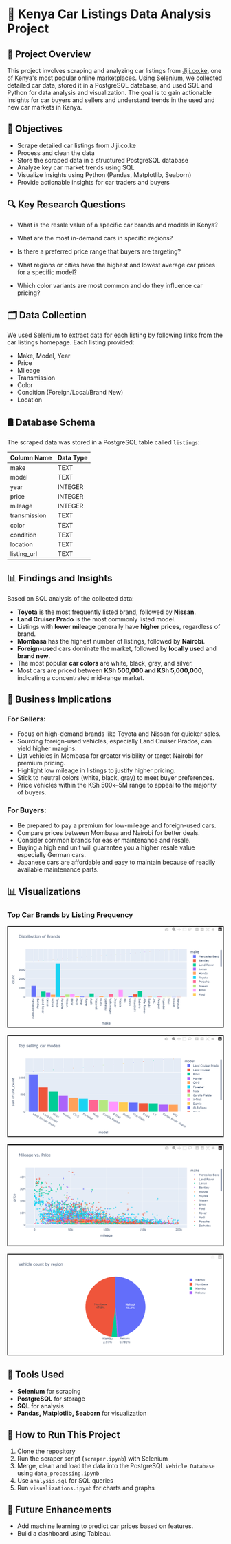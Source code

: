 # 🚗 Kenya Car Listings Data Analysis Project

## 📌 Project Overview

This project involves scraping and analyzing car listings from [Jiji.co.ke](https://jiji.co.ke/cars), one of Kenya's most popular online marketplaces. Using Selenium, we collected detailed car data, stored it in a PostgreSQL database, and used SQL and Python for data analysis and visualization. The goal is to gain actionable insights for car buyers and sellers and understand trends in the used and new car markets in Kenya.

## 🎯 Objectives

* Scrape detailed car listings from Jiji.co.ke
* Process and clean the data
* Store the scraped data in a structured PostgreSQL database
* Analyze key car market trends using SQL
* Visualize insights using Python (Pandas, Matplotlib, Seaborn)
* Provide actionable insights for car traders and buyers

## 🔍 Key Research Questions

* What is the resale value of a specific car brands and models in Kenya?

* What are the most in-demand cars in specific regions?

* Is there a preferred price range that buyers are targeting?

* What regions or cities have the highest and lowest average car prices for a specific model?

* Which color variants are most common and do they influence car pricing?

## 🗂️ Data Collection

We used Selenium to extract data for each listing by following links from the car listings homepage. Each listing provided:

* Make, Model, Year
* Price
* Mileage
* Transmission
* Color
* Condition (Foreign/Local/Brand New)
* Location

## 🛢️ Database Schema

The scraped data was stored in a PostgreSQL table called `listings`:

| Column Name  | Data Type |
| ------------ | --------- |
| make         | TEXT      |
| model        | TEXT      |
| year         | INTEGER   |
| price        | INTEGER   |
| mileage      | INTEGER   |
| transmission | TEXT      |
| color        | TEXT      |
| condition    | TEXT      |
| location     | TEXT      |
| listing\_url | TEXT      |

## 📊 Findings and Insights

Based on SQL analysis of the collected data:

* **Toyota** is the most frequently listed brand, followed by **Nissan**.
* **Land Cruiser Prado** is the most commonly listed model.
* Listings with **lower mileage** generally have **higher prices**, regardless of brand.
* **Mombasa** has the highest number of listings, followed by **Nairobi**.
* **Foreign-used** cars dominate the market, followed by **locally used** and **brand new**.
* The most popular **car colors** are white, black, gray, and silver.
* Most cars are priced between **KSh 500,000 and KSh 5,000,000**, indicating a concentrated mid-range market.

## 🧠 Business Implications

### For Sellers:

* Focus on high-demand brands like Toyota and Nissan for quicker sales.
* Sourcing foreign-used vehicles, especially Land Cruiser Prados, can yield higher margins.
* List vehicles in Mombasa for greater visibility or target Nairobi for premium pricing.
* Highlight low mileage in listings to justify higher pricing.
* Stick to neutral colors (white, black, gray) to meet buyer preferences.
* Price vehicles within the KSh 500k–5M range to appeal to the majority of buyers.

### For Buyers:

* Be prepared to pay a premium for low-mileage and foreign-used cars.
* Compare prices between Mombasa and Nairobi for better deals.
* Consider common brands for easier maintenance and resale.
* Buying a high end unit will guarantee you a higher resale value especially German cars.
* Japanese cars are affordable and easy to maintain because of readily available maintenance parts.

## 📊 Visualizations

### Top Car Brands by Listing Frequency
![Top Selling Brands](charts/img1.png)

![Top Selling Models](charts/img2.png)

![Relationship between Price and Mileage](charts/img3.png)

![Regional Distribution](charts/img4.png)


## 🧰 Tools Used

* **Selenium** for scraping
* **PostgreSQL** for storage
* **SQL** for analysis
* **Pandas, Matplotlib, Seaborn** for visualization

## 🚀 How to Run This Project

1. Clone the repository
2. Run the scraper script (`scraper.ipynb`) with Selenium
3. Merge, clean and load the data into the PostgreSQL `Vehicle Database` using `data_processing.ipynb`
4. Use `analysis.sql` for SQL queries
5. Run `visualizations.ipynb` for charts and graphs

## 📌 Future Enhancements

* Add machine learning to predict car prices based on features.
* Build a dashboard using Tableau.